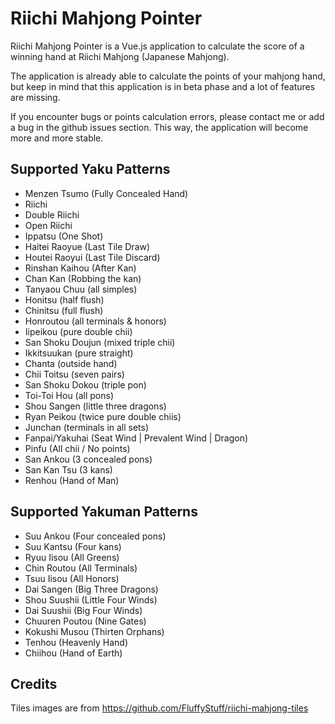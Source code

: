 Riichi Mahjong Pointer
======================

Riichi Mahjong Pointer is a Vue.js application to calculate the score of a winning hand at Riichi Mahjong (Japanese Mahjong).

The application is already able to calculate the points of your mahjong hand, but keep in mind that this application is in beta phase and a lot of features are missing.

If you encounter bugs or points calculation errors, please contact me or add a bug in the github issues section. This way, the application will become more and more stable.

## Supported Yaku Patterns
* Menzen Tsumo (Fully Concealed Hand)
* Riichi
* Double Riichi
* Open Riichi
* Ippatsu (One Shot)
* Haitei Raoyue (Last Tile Draw)
* Houtei Raoyui (Last Tile Discard)
* Rinshan Kaihou (After Kan)
* Chan Kan (Robbing the kan)
* Tanyaou Chuu (all simples)
* Honitsu (half flush)
* Chinitsu (full flush)
* Honroutou (all terminals & honors)
* Iipeikou (pure double chii)
* San Shoku Doujun (mixed triple chii)
* Ikkitsuukan (pure straight)
* Chanta (outside hand)
* Chii Toitsu (seven pairs)
* San Shoku Dokou (triple pon)
* Toi-Toi Hou (all pons)
* Shou Sangen (little three dragons)
* Ryan Peikou (twice pure double chiis)
* Junchan (terminals in all sets)
* Fanpai/Yakuhai (Seat Wind | Prevalent Wind | Dragon)
* Pinfu (All chii / No points)
* San Ankou (3 concealed pons)
* San Kan Tsu (3 kans)
* Renhou (Hand of Man)

## Supported Yakuman Patterns
* Suu Ankou (Four concealed pons)
* Suu Kantsu (Four kans)
* Ryuu Iisou (All Greens)
* Chin Routou (All Terminals)
* Tsuu Iisou (All Honors)
* Dai Sangen (Big Three Dragons)
* Shou Suushii (Little Four Winds)
* Dai Suushii (Big Four Winds)
* Chuuren Poutou (Nine Gates)
* Kokushi Musou (Thirten Orphans)
* Tenhou (Heavenly Hand)
* Chiihou (Hand of Earth)

## Credits

Tiles images are from https://github.com/FluffyStuff/riichi-mahjong-tiles
